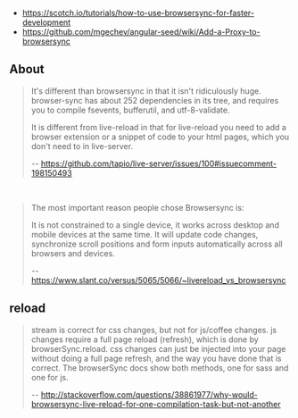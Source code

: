 
- https://scotch.io/tutorials/how-to-use-browsersync-for-faster-development
- https://github.com/mgechev/angular-seed/wiki/Add-a-Proxy-to-browsersync

## About

>It's different than browsersync in that it isn't ridiculously huge. browser-sync has about 252 dependencies in its tree, and requires you to compile fsevents, bufferutil, and utf-8-validate.
>
>It is different from live-reload in that for live-reload you need to add a browser extension or a snippet of code to your html pages, which you don't need to in live-server.
>
>-- https://github.com/tapio/live-server/issues/100#issuecomment-198150493

<br>

>The most important reason people chose Browsersync is:
>
>It is not constrained to a single device, it works across desktop and mobile devices at the same time. It will update code changes, synchronize scroll positions and form inputs automatically across all browsers and devices.
>
>-- https://www.slant.co/versus/5065/5066/~livereload_vs_browsersync


## reload

>stream is correct for css changes, but not for js/coffee changes. js changes require a full page reload (refresh), which is done by browserSync.reload. css changes can just be injected into your page without doing a full page refresh, and the way you have done that is correct. The browserSync docs show both methods, one for sass and one for js.
>
>-- http://stackoverflow.com/questions/38861977/why-would-browsersync-live-reload-for-one-compilation-task-but-not-another
